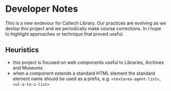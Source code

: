 
# Developer Notes

This is a new endevour for Caltech Library. Our practices are evolving as we devlop this project and we periodically make course corrections. In I hope to highlight approaches or technique that proved useful.

## Heuristics

- this project is focused on web components useful to Libraries, Archives and Museums
- when a component extends a standard HTML element the standard element name should be used as a prefix, e.g. `<textarea-agent-list>`, `<ul-a-to-z-list>`
